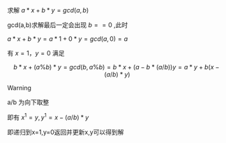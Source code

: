 
   求解    $a*x+b*y=gcd(a,b)$ 

gcd(a,b)求解最后一定会出现 $b==0$ ,此时

$a*x+b*y=a*1+0*y=gcd(a,0)=a$

有 $x=1$，$y=0$ 满足

$$b*x+(a\%b)*y = gcd(b,a\%b)=b*x+(a-b*(a/b))y= a*y+b(x-(a/b)*y)$$

>[!WARNING]
>a/b 为向下取整

即有 $x^1=y,y^1=x-(a/b)*y$

即递归到x=1,y=0返回并更新x,y可以得到解